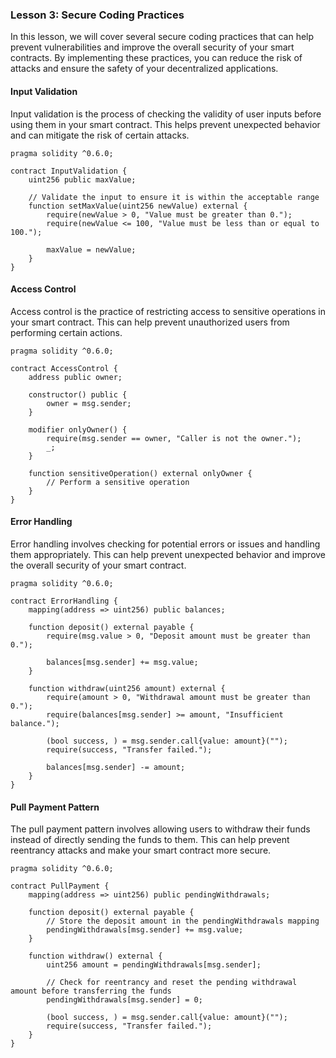 ### Lesson 3: Secure Coding Practices

In this lesson, we will cover several secure coding practices that can help prevent vulnerabilities and improve the overall security of your smart contracts. By implementing these practices, you can reduce the risk of attacks and ensure the safety of your decentralized applications.

#### Input Validation

Input validation is the process of checking the validity of user inputs before using them in your smart contract. This helps prevent unexpected behavior and can mitigate the risk of certain attacks.

```solidity
pragma solidity ^0.6.0;

contract InputValidation {
    uint256 public maxValue;

    // Validate the input to ensure it is within the acceptable range
    function setMaxValue(uint256 newValue) external {
        require(newValue > 0, "Value must be greater than 0.");
        require(newValue <= 100, "Value must be less than or equal to 100.");

        maxValue = newValue;
    }
}
```

#### Access Control
Access control is the practice of restricting access to sensitive operations in your smart contract. This can help prevent unauthorized users from performing certain actions.

```solidity
pragma solidity ^0.6.0;

contract AccessControl {
    address public owner;

    constructor() public {
        owner = msg.sender;
    }

    modifier onlyOwner() {
        require(msg.sender == owner, "Caller is not the owner.");
        _;
    }

    function sensitiveOperation() external onlyOwner {
        // Perform a sensitive operation
    }
}
```

#### Error Handling
Error handling involves checking for potential errors or issues and handling them appropriately. This can help prevent unexpected behavior and improve the overall security of your smart contract.

```solidity
pragma solidity ^0.6.0;

contract ErrorHandling {
    mapping(address => uint256) public balances;

    function deposit() external payable {
        require(msg.value > 0, "Deposit amount must be greater than 0.");

        balances[msg.sender] += msg.value;
    }

    function withdraw(uint256 amount) external {
        require(amount > 0, "Withdrawal amount must be greater than 0.");
        require(balances[msg.sender] >= amount, "Insufficient balance.");

        (bool success, ) = msg.sender.call{value: amount}("");
        require(success, "Transfer failed.");

        balances[msg.sender] -= amount;
    }
}
```

#### Pull Payment Pattern
The pull payment pattern involves allowing users to withdraw their funds instead of directly sending the funds to them. This can help prevent reentrancy attacks and make your smart contract more secure.
```solidity
pragma solidity ^0.6.0;

contract PullPayment {
    mapping(address => uint256) public pendingWithdrawals;

    function deposit() external payable {
        // Store the deposit amount in the pendingWithdrawals mapping
        pendingWithdrawals[msg.sender] += msg.value;
    }

    function withdraw() external {
        uint256 amount = pendingWithdrawals[msg.sender];

        // Check for reentrancy and reset the pending withdrawal amount before transferring the funds
        pendingWithdrawals[msg.sender] = 0;

        (bool success, ) = msg.sender.call{value: amount}("");
        require(success, "Transfer failed.");
    }
}
```

